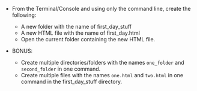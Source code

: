 * From the Terminal/Console and using only the command line, create the following:
    * A new folder with the name of first_day_stuff
    * A new HTML file with the name of first_day.html
    * Open the current folder containing the new HTML file.

* BONUS:
    * Create multiple directories/folders with the names `one_folder` and `second_folder` in one command.
    * Create multiple files with the names `one.html` and `two.html` in one command in the first_day_stuff directory.